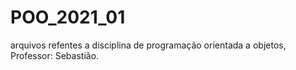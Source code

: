 # POO_2021_01
arquivos refentes a disciplina de programação orientada a objetos, Professor: Sebastião.
